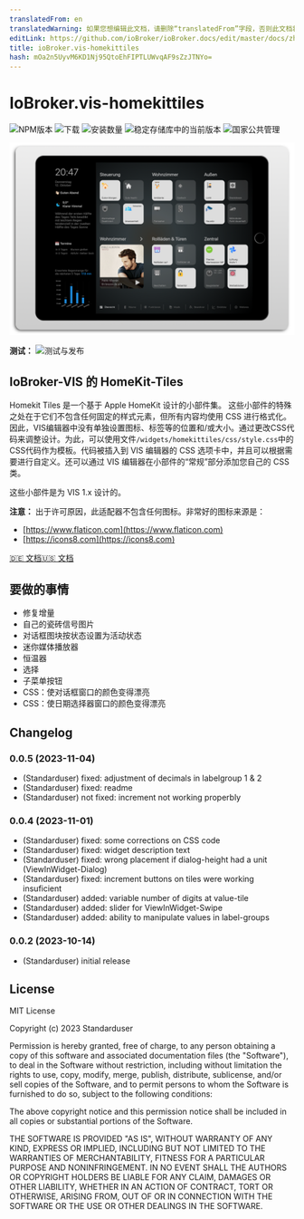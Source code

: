 ```yaml
---
translatedFrom: en
translatedWarning: 如果您想编辑此文档，请删除“translatedFrom”字段，否则此文档将再次自动翻译
editLink: https://github.com/ioBroker/ioBroker.docs/edit/master/docs/zh-cn/adapterref/iobroker.vis-homekittiles/README.md
title: ioBroker.vis-homekittiles
hash: mOa2n5UyvM6KD1Nj95QtoEhFIPTLUWvqAF9sZzJTNYo=
---
```

# IoBroker.vis-homekittiles

![NPM版本](https://img.shields.io/npm/v/iobroker.vis-homekittiles.svg)
![下载](https://img.shields.io/npm/dm/iobroker.vis-homekittiles.svg)
![安装数量](https://iobroker.live/badges/vis-homekittiles-installed.svg)
![稳定存储库中的当前版本](https://iobroker.live/badges/vis-homekittiles-stable.svg)
![国家公共管理](https://nodei.co/npm/iobroker.vis-homekittiles.png?downloads=true)

<img src="doc/img/title-pic_hkt-on-ipad.png" />

**测试：** ![测试与发布](https://github.com/Standarduser/ioBroker.vis-homekittiles/workflows/Test%20and%20Release/badge.svg)

## IoBroker-VIS 的 HomeKit-Tiles
Homekit Tiles 是一个基于 Apple HomeKit 设计的小部件集。
这些小部件的特殊之处在于它们不包含任何固定的样式元素，但所有内容均使用 CSS 进行格式化。因此，VIS编辑器中没有单独设置图标、标签等的位置和/或大小。通过更改CSS代码来调整设计。为此，可以使用文件`/widgets/homekittiles/css/style.css`中的CSS代码作为模板。代码被插入到 VIS 编辑器的 CSS 选项卡中，并且可以根据需要进行自定义。还可以通过 VIS 编辑器在小部件的“常规”部分添加您自己的 CSS 类。

这些小部件是为 VIS 1.x 设计的。

**注意：** 出于许可原因，此适配器不包含任何图标。非常好的图标来源是：

* [https://www.flaticon.com](https://www.flaticon.com)
* [https://icons8.com](https://icons8.com)

[🇩🇪 文档](doc/homekittiles-de.md)[🇺🇸 文档](doc/homekittiles-en.md)

## 要做的事情
* 修复增量
* 自己的瓷砖信号图片
* 对话框图块按状态设置为活动状态
* 迷你媒体播放器
* 恒温器
* 选择
* 子菜单按钮
* CSS：使对话框窗口的颜色变得漂亮
* CSS：使日期选择器窗口的颜色变得漂亮

## Changelog
<!--
    Placeholder for the next version (at the beginning of the line):
    ### **WORK IN PROGRESS**
-->
### 0.0.5 (2023-11-04)

* (Standarduser) fixed: adjustment of decimals in labelgroup 1 & 2
* (Standarduser) fixed: readme
* (Standarduser) not fixed: increment not working properbly

### 0.0.4 (2023-11-01)

* (Standarduser) fixed: some corrections on CSS code
* (Standarduser) fixed: widget description text
* (Standarduser) fixed: wrong placement if dialog-height had a unit (ViewInWidget-Dialog)
* (Standarduser) fixed: increment buttons on tiles were working insuficient
* (Standarduser) added: variable number of digits at value-tile
* (Standarduser) added: slider for ViewInWidget-Swipe
* (Standarduser) added: ability to manipulate values in label-groups

### 0.0.2 (2023-10-14)

* (Standarduser) initial release

## License

MIT License

Copyright (c) 2023 Standarduser

Permission is hereby granted, free of charge, to any person obtaining a copy
of this software and associated documentation files (the "Software"), to deal
in the Software without restriction, including without limitation the rights
to use, copy, modify, merge, publish, distribute, sublicense, and/or sell
copies of the Software, and to permit persons to whom the Software is
furnished to do so, subject to the following conditions:

The above copyright notice and this permission notice shall be included in all
copies or substantial portions of the Software.

THE SOFTWARE IS PROVIDED "AS IS", WITHOUT WARRANTY OF ANY KIND, EXPRESS OR
IMPLIED, INCLUDING BUT NOT LIMITED TO THE WARRANTIES OF MERCHANTABILITY,
FITNESS FOR A PARTICULAR PURPOSE AND NONINFRINGEMENT. IN NO EVENT SHALL THE
AUTHORS OR COPYRIGHT HOLDERS BE LIABLE FOR ANY CLAIM, DAMAGES OR OTHER
LIABILITY, WHETHER IN AN ACTION OF CONTRACT, TORT OR OTHERWISE, ARISING FROM,
OUT OF OR IN CONNECTION WITH THE SOFTWARE OR THE USE OR OTHER DEALINGS IN THE
SOFTWARE.